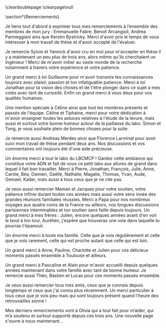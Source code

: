 \cleardoublepage
\clearpage\null

\section*{Remerciements}

Je tiens tout d'abord à exprimer tous mes remerciements à l’ensemble des membres de mon jury : Emmanuelle Fabre, Benoit Arcangioli, Andrea Parmeggiani ains que Kerstin Bystricky. Merci d'avoir pris le temps de vous intéresser à mon travail de thèse et d'avoir accepté de l'évaluer.

Je remercie Sylvie et Yannick d'avoir cru en moi pour m'accepter en thèse il y a maintenant un peu plus de trois ans, alors même qu'ils cherchaient un ingénieur ! Merci de m'avoir initier au vaste monde de la recherche notamment à travers votre expérience et votre patience.

Un grand merci à toi Guillaume pour m'avoir transmis tes connaissances toujours avec plaisir, passion et ton infatiguable patience. Merci à toi Jonathan pour ta vision des choses et de t'être plonger dans ce sujet à mes cotés avec tant de curiosité. Enfin un grand merci à vous deux pour vos qualités humaines.

Une mention spéciale à Céline ainsi que tout les membres présents et passés de l'équipe. Céline et Tiphaine, merci pour votre dédication à m'avoir enseigner toutes les astuces relatives à l'étude de la levure, mais aussi et surtout votre bonne humeur autour de la paillasse du labo. Simon et Tong, je vous souhaite plein de bonnes choses pour la suite.

Je remercie aussi Andreas Merdes ainsi que Florence Larminat pour avoir suivi mon travail de thèse pendant deux ans. Nos discussions et vos commentaires ont toujours été d'une aide précieuse.

Un énorme merci à tout le labo du LBCMCP ! Gardez cette ambiance qui constitue votre ADN et fait de vous ce petit labo aux allures de grand dans lequel il fait bon travailler. Merci à Pierre, Jonathan, François, Julie, Anne, Carole, Béa, Damien, Gaëlle, Nathalie, Magalie, Thomas, Yvan, Aude, Gemael, Kader, mais aussi à tous ceux que je ne cite pas.


Je veux aussi remercier Maman et Jacques pour votre soutien, votre patience infinie durant toutes ces années mais aussi votre sens innée des grandes réunions familiales réussies. Merci à Papa pour nos nombreux voyages aux quatre coins de la France ou ailleurs, nos longues discussions parisiennes interminables et ton soutien sans faille depuis toujours. Un grand merci à mes frères : Julien, encore quelques années avant d'en voir le bout à ton tour, Aurélien, j'espère que trouveras une voie dans laquelle tu pourras t'épanouir.

Un énorme merci à toute ma famille. Celle que je vois régulièrement et celle que je vois rarement, celle qui est proche autant que celle qui est loin.

Un grand merci à Anne, Pauline, Charlotte et Julien pour ces délicieux moments passés ensemble à Toulouse et ailleurs.

Un grand merci à Pascaline et Alain pour m'avoir accueilli depuis quelques années maintenant dans votre famille avec tant de bonne humeur. Je remercie aussi Théo, Bastien et Lucas pour ces moments passés ensemble.

Je veux aussi remercier tous mes amis, ceux que je connais depuis longtemps et ceux que j'ai connu plus récemment. Un merci particulier à tous ceux que je vois peu mais qui sont toujours présent quand l'heure des retrouvailles sonne !

Mes derniers remerciements vont à Olivia qui a tout fait pour m’aider, qui m’a soutenu
et surtout supporté depuis ces trois ans. Une nouvelle page s'ouvre à nous maintenant...
